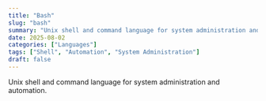 ```yaml
---
title: "Bash"
slug: "bash"
summary: "Unix shell and command language for system administration and automation."
date: 2025-08-02
categories: ["Languages"]
tags: ["Shell", "Automation", "System Administration"]
draft: false
---
```


Unix shell and command language for system administration and automation.
